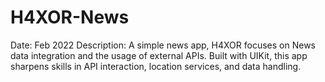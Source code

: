 # H4XOR-News
Date: Feb 2022
Description:
A simple news app, H4XOR focuses on News data integration and the usage of external APIs. Built with UIKit, this app sharpens skills in API interaction, location services, and data handling.
